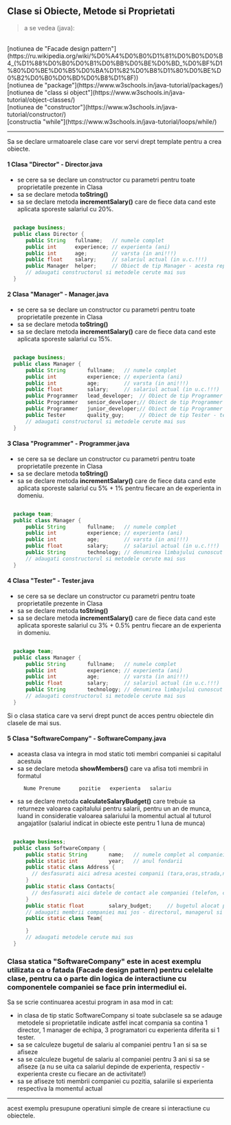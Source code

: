 ## Clase si Obiecte, Metode si Proprietati
> a se vedea (java):
<br>
[notiunea de "Facade design pattern"](https://ru.wikipedia.org/wiki/%D0%A4%D0%B0%D1%81%D0%B0%D0%B4_(%D1%88%D0%B0%D0%B1%D0%BB%D0%BE%D0%BD_%D0%BF%D1%80%D0%BE%D0%B5%D0%BA%D1%82%D0%B8%D1%80%D0%BE%D0%B2%D0%B0%D0%BD%D0%B8%D1%8F))<br>
[notiunea de "package"](https://www.w3schools.in/java-tutorial/packages/)<br>
[notiunea de "class si object"](https://www.w3schools.in/java-tutorial/object-classes/)<br>
[notiunea de "constructor"](https://www.w3schools.in/java-tutorial/constructor/)<br>
[constructia "while"](https://www.w3schools.in/java-tutorial/loops/while/)<br>

---

Sa se declare urmatoarele clase care vor servi drept template pentru a crea obiecte.

#### 1 Clasa "Director" - Director.java
 * se cere sa se declare un constructor cu parametri pentru toate proprietatile prezente in Clasa
 * sa se declare metoda **toString()**
 * sa se declare metoda **incrementSalary()** care de fiece data cand este aplicata sporeste salariul cu 20%.

```java

  package business;
  public class Director {
      public String   fullname;   // numele complet
      public int      experience; // experienta (ani)
      public int      age;        // varsta (in ani!!!)
      public float    salary;     // salariul actual (in u.c.!!!)
      public Manager  helper;     // Obiect de tip Manager - acesta reprezinta primul ajutor al directorului (mana dreapta)
      // adaugati constructorul si metodele cerute mai sus
  }
```

#### 2 Clasa "Manager" - Manager.java
 * se cere sa se declare un constructor cu parametri pentru toate proprietatile prezente in Clasa
 * sa se declare metoda **toString()**
 * sa se declare metoda **incrementSalary()** care de fiece data cand este aplicata sporeste salariul cu 15%.

```java

  package business;
  public class Manager {
      public String       fullname;   // numele complet
      public int          experience; // experienta (ani)
      public int          age;        // varsta (in ani!!!)
      public float        salary;     // salariul actual (in u.c.!!!)
      public Programmer   lead_developer;  // Obiect de tip Programmer - developerul de elita din echipa
      public Programmer   senior_developer;// Obiect de tip Programmer - developerul senior din echipa
      public Programmer   junior_developer;// Obiect de tip Programmer - developerul junior din echipa
      public Tester       quality_guy;     // Obiect de tip Tester - testerul echipei
      // adaugati constructorul si metodele cerute mai sus
  }
```
#### 3 Clasa "Programmer" - Programmer.java
 * se cere sa se declare un constructor cu parametri pentru toate proprietatile prezente in Clasa
 * sa se declare metoda **toString()**
 * sa se declare metoda **incrementSalary()** care de fiece data cand este aplicata sporeste salariul cu 5% + 1% pentru fiecare an de experienta in domeniu.

```java

  package team;
  public class Manager {
      public String       fullname;   // numele complet
      public int          experience; // experienta (ani)
      public int          age;        // varsta (in ani!!!)
      public float        salary;     // salariul actual (in u.c.!!!)
      public String       technology; // denumirea limbajului cunoscut (gen Java, Python,...)
      // adaugati constructorul si metodele cerute mai sus
  }
```

#### 4 Clasa "Tester" - Tester.java
 * se cere sa se declare un constructor cu parametri pentru toate proprietatile prezente in Clasa
 * sa se declare metoda **toString()**
 * sa se declare metoda **incrementSalary()** care de fiece data cand este aplicata sporeste salariul cu 3% + 0.5% pentru fiecare an de experienta in domeniu.

```java

  package team;
  public class Manager {
      public String       fullname;   // numele complet
      public int          experience; // experienta (ani)
      public int          age;        // varsta (in ani!!!)
      public float        salary;     // salariul actual (in u.c.!!!)
      public String       technology; // denumirea limbajului cunoscut (gen Java, Python,...)
      // adaugati constructorul si metodele cerute mai sus
  }
```

Si o clasa statica care va servi drept punct de acces pentru obiectele din clasele de mai sus.

#### 5 Clasa "SoftwareCompany" - SoftwareCompany.java
 * aceasta clasa va integra in mod static toti membri companiei si capitalul acestuia
 * sa se declare metoda **showMembers()** care va afisa toti membrii in formatul
   ```
     Nume Prenume      pozitie   experienta   salariu
   ```
 * sa se declare metoda **calculateSalaryBudget()** care trebuie sa returneze valoarea capitalului pentru salarii, pentru un an de munca, luand in consideratie
    valoarea salariului la momentul actual al tuturol angajatilor (salariul indicat in obiecte este pentru 1 luna de munca)

```java

  package business;
  public class SoftwareCompany {
      public static String       name;   // numele complet al companiei
      public static int          year;   // anul fondarii
      public static class Address {
        // desfasurati aici adresa acestei companii (tara,oras,strada,numar)
      }
      public static class Contacts{
        // desfasurati aici datele de contact ale companiei (telefon, cod postal, email)
      }
      public static float        salary_budget;     // bugetul alocat pentru salarii
      // adaugati membrii companiei mai jos - directorul, managerul si restul echipei in cadrul clasei de mai jos
      public static class Team{

      }
      // adaugati metodele cerute mai sus
  }
```
### Clasa statica "SoftwareCompany" este in acest exemplu utilizata ca o fatada (Facade design pattern) pentru celelalte clase, pentru ca o parte din logica de interactiune cu componentele companiei se face prin intermediul ei.

Sa se scrie continuarea acestui program in asa mod in cat:
  * in clasa de tip static SoftwareCompany si toate subclasele sa se adauge metodele si proprietatile indicate astfel incat compania sa contina 1 director,
  1 manager de echipa, 3 programatori cu experienta diferita si 1 tester.
  * sa se calculeze bugetul de salariu al companiei pentru 1 an si sa se afiseze
  * sa se calculeze bugetul de salariu al companiei pentru 3 ani si sa se afiseze (a nu se uita ca salariul depinde de experienta, respectiv - experienta creste cu fiecare an de activitate!)
  * sa se afiseze toti membrii companiei cu pozitia, salariile si experienta respectiva la momentul actual
---
acest exemplu presupune operatiuni simple de creare si interactiune cu obiectele.
